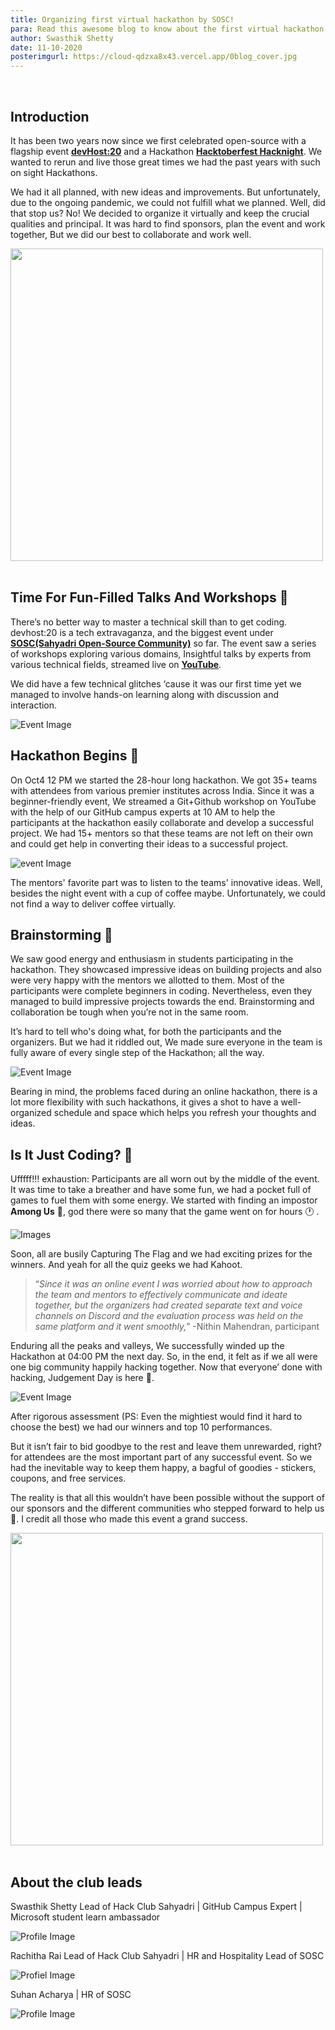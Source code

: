 ```yaml
---
title: Organizing first virtual hackathon by SOSC!
para: Read this awesome blog to know about the first virtual hackathon by SOSC.
author: Swasthik Shetty
date: 11-10-2020
posterimgurl: https://cloud-qdzxa8x43.vercel.app/0blog_cover.jpg
---
```


<br/>

## Introduction

It has been two years now since we first celebrated open-source with a flagship event [**devHost:20**](https://devhost2020.tech/) and a Hackathon [**Hacktoberfest Hacknight**](https://hacknight.netlify.app/). We wanted to rerun and live those great times we had the past years with such on sight Hackathons.

We had it all planned, with new ideas and improvements. But unfortunately, due to the ongoing pandemic, we could not fulfill what we planned. Well, did that stop us? No! We decided to organize it virtually and keep the crucial qualities and principal. It was hard to find sponsors, plan the event and work together, But we did our best to collaborate and work well.

<img src='https://media.giphy.com/media/l0MYDEPLWRWbJoRuU/giphy.gif' width='500px'/>

<br/>
<br/>

## Time For Fun-Filled Talks And Workshops 👾

There’s no better way to master a technical skill than to get coding. devhost:20 is a tech extravaganza, and the biggest event under [**SOSC(Sahyadri Open-Source Community)**](https://sosc.org.in/) so far. The event saw a series of workshops exploring various domains, Insightful talks by experts from various technical fields, streamed live on [**YouTube**](https://www.youtube.com/channel/UCk8nlSMwUT-jhEtamMF-V-w/featured).

We did have a few technical glitches ‘cause it was our first time yet we managed to involve hands-on learning along with discussion and interaction.

![Event Image](https://cloud-vj0nv6091.vercel.app/0img-20201001-wa0005__2_.jpeg)

## Hackathon Begins 🥳

On Oct4 12 PM we started the 28-hour long hackathon. We got 35+ teams with attendees from various premier institutes across India. Since it was a beginner-friendly event, We streamed a Git+Github workshop on YouTube with the help of our GitHub campus experts at 10 AM to help the participants at the hackathon easily collaborate and develop a successful project. We had 15+ mentors so that these teams are not left on their own and could get help in converting their ideas to a successful project.

![event Image](https://cloud-izuasv2pj.vercel.app/0img-20201002-wa0010.jpeg)

The mentors' favorite part was to listen to the teams' innovative ideas. Well, besides the night event with a cup of coffee maybe. Unfortunately, we could not find a way to deliver coffee virtually.

## Brainstorming 🧠

We saw good energy and enthusiasm in students participating in the hackathon. They showcased impressive ideas on building projects and also were very happy with the mentors we allotted to them. Most of the participants were complete beginners in coding. Nevertheless, even they managed to build impressive projects towards the end. Brainstorming and collaboration be tough when you’re not in the same room.

It’s hard to tell who's doing what, for both the participants and the organizers. But we had it riddled out, We made sure everyone in the team is fully aware of every single step of the Hackathon; all the way.

![Event Image](https://cloud-2m2sizmzp.vercel.app/0img-20201001-wa0015__2_.jpeg)

Bearing in mind, the problems faced during an online hackathon, there is a lot more flexibility with such hackathons, it gives a shot to have a well-organized schedule and space which helps you refresh your thoughts and ideas.

## Is It Just Coding? 🤔

Ufffff!!! exhaustion: Participants are all worn out by the middle of the event. It was time to take a breather and have some fun, we had a pocket full of games to fuel them with some energy. We started with finding an impostor **Among Us** 👻, god there were so many that the game went on for hours 🕐 .

![Images](https://cloud-hinqiplia.vercel.app/0image.png)

Soon, all are busily Capturing The Flag and we had exciting prizes for the winners. And yeah for all the quiz geeks we had Kahoot.

> “_Since it was an online event I was worried about how to approach the team and mentors to effectively communicate and ideate together, but the organizers had created separate text and voice channels on Discord and the evaluation process was held on the same platform and it went smoothly,_”
> -Nithin Mahendran, participant

Enduring all the peaks and valleys, We successfully winded up the Hackathon at 04:00 PM the next day. So, in the end, it felt as if we all were one big community happily hacking together. Now that everyone’ done with hacking, Judgement Day is here 😬.

![Event Image](https://cloud-izuasv2pj.vercel.app/3img-20201001-wa0017.jpeg)

After rigorous assessment (PS: Even the mightiest would find it hard to choose the best) we had our winners and top 10 performances.

But it isn’t fair to bid goodbye to the rest and leave them unrewarded, right? for attendees are the most important part of any successful event. So we had the inevitable way to keep them happy, a bagful of goodies - stickers, coupons, and free services.

The reality is that all this wouldn’t have been possible without the support of our sponsors and the different communities who stepped forward to help us 🥺. I credit all those who made this event a grand success.

<img src='https://media.giphy.com/media/3o6Zt6KHxJTbXCnSvu/source.gif' width='500px' />

<br/>
<br/>

## About the club leads

Swasthik Shetty
Lead of Hack Club Sahyadri | GitHub Campus Expert | Microsoft student learn ambassador

![Profile Image ](https://avatars1.githubusercontent.com/u/42874695?s=400&u=5270b0013aa377093ddd4e4ba44a7723102621b8&v=4)

Rachitha Rai
Lead of Hack Club Sahyadri | HR and Hospitality Lead of SOSC

![Profiel Image ](https://avatars2.githubusercontent.com/u/44114164?s=400&u=dd755b8c9f8b955f2e03ab2440feedc770546748&v=4)

Suhan Acharya | HR of SOSC

![Profile Image](https://avatars3.githubusercontent.com/u/44167922?s=400&u=f3ead16e3648ea6fae3d90031850ed6e1f324f86&v=4)
